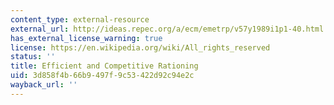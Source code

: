 ```yaml
---
content_type: external-resource
external_url: http://ideas.repec.org/a/ecm/emetrp/v57y1989i1p1-40.html
has_external_license_warning: true
license: https://en.wikipedia.org/wiki/All_rights_reserved
status: ''
title: Efficient and Competitive Rationing
uid: 3d858f4b-66b9-497f-9c53-422d92c94e2c
wayback_url: ''
---
```


